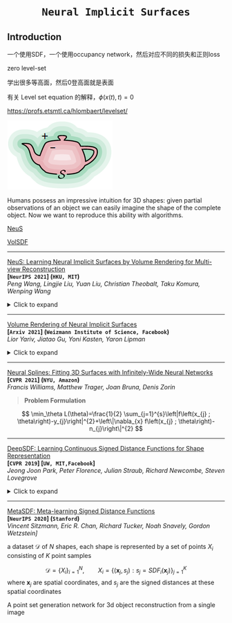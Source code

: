 # <p align=center>`Neural Implicit Surfaces`</p>



## Introduction

一个使用SDF，一个使用occupancy network，然后对应不同的损失和正则loss

zero level-set



学出很多等高面，然后0登高面就是表面

有关 Level set equation 的解释，$\phi(x(t), t) = 0$

https://profs.etsmtl.ca/hlombaert/levelset/



![image-20210219111025930](https://raw.githubusercontent.com/yzy1996/Image-Hosting/master/20210219111027.png)

Humans possess an impressive intuition for 3D shapes: given partial observations of an object we can easily imagine the shape of the complete object. Now we want to reproduce this ability with algorithms.



[NeuS](#NeuS)

[VolSDF](#VolSDF)

---

<span id="NeuS"></span>
[NeuS: Learning Neural Implicit Surfaces by Volume Rendering for Multi-view Reconstruction](https://arxiv.org/pdf/2106.10689.pdf)  
**[`NeurIPS 2021`]  (`HKU, MIT`)**   
*Peng Wang, Lingjie Liu, Yuan Liu, Christian Theobalt, Taku Komura, Wenping Wang*

<details><summary>Click to expand</summary>

<div align=center><img width="700" src="https://raw.githubusercontent.com/yzy1996/Image-Hosting/master/20210916164746.png"/></div>

> **Summary**

A method to reconstruct surface with high fidelity from 2D images. NeuS uses the SDF for surface representation and uses a novel volume rendering scheme to learn. **Only focus on solid objects.**

they replace the local transparency function with an occupancy network

> **Details**

Solve the problems:

- simply applying a standard volume rendering method to the density associated with SDF would lead to discernible bias. :arrow_right: propose a novel volume rendering scheme to ensure unbiased surface reconstruction in the first-order approximation of SDF.



NeuS consists of two networks:

- $f: \mathbb{R}^3 \rightarrow \mathbb{R}$ spatial point :arrow_right: its signed distance
- $c: \mathbb{R}^3 \times \mathbb{S}^2 \rightarrow \mathbb{R}^3$ spatial point and view direction :arrow_right: color

$$
\mathcal{S} = \{\mathbf{x} \in \mathbb{R}^3 \mid f(\mathbf{x}) = 0 \}
$$

logistic density distribution $\phi_{s}(x)=s e^{-s x} /\left(1+e^{-s x}\right)^{2}$, which is the derivative of the Sigmoid function $\Phi_s(x) = (1 + e^{-sx})^{-1}$. Using S-density field $\phi_s(f(x))$ to render.

</details>

---

<span id="VolSDF"></span>
[Volume Rendering of Neural Implicit Surfaces](https://arxiv.org/pdf/2106.12052.pdf)  
**[`Arxiv 2021`] (`Weizmann Institute of Science, Facebook`)**  
*Lior Yariv, Jiatao Gu, Yoni Kasten, Yaron Lipman*

<details><summary>Click to expand</summary>

<div align=center><img width="700" src="https://raw.githubusercontent.com/yzy1996/Image-Hosting/master/20210916202925.png"/></div>

> **Summary**

They model the volume density ($\sigma$) as a function of the geometry rather than model the geometry as a function of the volume density.
$$
\sigma = f(geometry)  \Rightarrow  geometry = f(\sigma)
$$
The geometry is represented by a signed distance function (SDF).

They represent the desity as a funtion of the signed distance to the scene’s surface.

> **Details**

Their model is:
$$
\sigma(\boldsymbol{x})=\alpha \Psi_{\beta}\left(-d_{\Omega}(\boldsymbol{x})\right)
$$
where $\Omega \subset \mathbb{R}^{3}$  is the space occupied by object, and $\mathcal{M}=\partial \Omega$ is its boundary surface, and $\alpha, \beta$ are learnable para.
$$
\text{Indicator Function: } \mathbf{1}_{\Omega}(\boldsymbol{x})= \begin{cases}1 & \text { if } \boldsymbol{x} \in \Omega \\ 0 & \text { if } \boldsymbol{x} \notin \Omega\end{cases}
\\
\text{SDF: } d_{\Omega}(\boldsymbol{x})=(-1)^{1_{\Omega}(\boldsymbol{x})} \min _{\boldsymbol{y} \in \mathcal{M}}\|\boldsymbol{x}-\boldsymbol{y}\|_{2}
\\
\text{Cumulative Distribution Function (CDF): } \Psi_{\beta}(s)= \begin{cases}\frac{1}{2} \exp \left(\frac{s}{\beta}\right) & \text { if } s \leq 0 \\ 1-\frac{1}{2} \exp \left(-\frac{s}{\beta}\right) & \text { if } s>0\end{cases}
$$
They also do a disentanglement of geometry and appearance:





</details>

---



[Neural Splines: Fitting 3D Surfaces with Infinitely-Wide Neural Networks](https://arxiv.org/pdf/2006.13782.pdf)  
**[`CVPR 2021`] (`NYU, Amazon`)**  
*Francis Williams, Matthew Trager, Joan Bruna, Denis Zorin*



> **Problem Formulation**

$$
\min_\theta L(\theta)=\frac{1}{2} \sum_{j=1}^{s}\left|f\left(x_{j} ; \theta\right)-y_{j}\right|^{2}+\left\|\nabla_{x} f\left(x_{j} ; \theta\right)-n_{j}\right\|^{2}
$$





---


<span id="DeepSDF"></span>
[DeepSDF: Learning Continuous Signed Distance Functions for Shape Representation](https://arxiv.org/abs/1901.05103)  
**[`CVPR 2019`] [`UW, MIT,Facebook`]**  
*Jeong Joon Park, Peter Florence, Julian Straub, Richard Newcombe, Steven Lovegrove*

<details><summary>Click to expand</summary><p>


<img src="https://raw.githubusercontent.com/yzy1996/Image-Hosting/master/20210225212510.png" alt="image-20210225212508695" style="zoom:50%;" />

> **Summary**

In this work, we introduce DeepSDF, a learned continuous Signed Distance Function (SDF) representation of a class of shapes that enables high quality shape representation, interpolation and completion from
partial and noisy 3D input data.

> **Details**

(from [DIT]())

It defines a surface as the level set of a signed distance field (SDF), e.g. $\mathcal{F}(\boldsymbol{p})=0$, where $\boldsymbol{p} \in \mathbb{R}^3$ donates a 3D point and $\mathcal{F}: \mathbb{R}^3 \mapsto \mathbb{R}$ is a function approximated using a deep neural network.

In practice, in order to represent multiple object instances using one neural network, the function $\mathcal{F}$ also takes a condition variable $\boldsymbol{c}$ as input and thus can be written as:
$$
\mathcal{F}(\boldsymbol{p}, \boldsymbol{c})=s: \boldsymbol{p} \in \mathbb{R}^{3}, \boldsymbol{c} \in \mathcal{X}, s \in \mathbb{R}
$$
The object surface can be extracted using [Marching Cube]().



$\boldsymbol{c}$ is a high-dimensional latent code and each shape instance has a unique code. All latent codes are firstly initialized with Gaussian noise and then optimized in parallel with network training.



**Learning the latent space of shapes.** Training a specific neural network for each shape is neither feasible nor very useful. Instead, we want a model that can represent a wide variety of shapes, discover their common properties, and embed them in a low dimensional latent space.

**Auto-decoder-based Training.** 

a dataset of $N$ shapes, each shape of $K$ point samples. 
$$
X_{i}=\left\{\left(\boldsymbol{x}_{j}, s_{j}\right): s_{j}=S D F^{i}\left(\boldsymbol{x}_{j}\right)\right\}, ~~~~i = 1, 2 ,\dots, N
$$
each shape is also paired with a latent code $\boldsymbol{z}_i$. In the latent shape-code space, we assume the prior distribution $p(\boldsymbol{z}_i)$ to be a zero-mean multivariate-Gaussian with a spherical covariance $\sigma^2I$.

hope the latent code space is a compact manifold in order to help converge to good solutions.



The SDF prediction $\tilde{s}_{j}=f_{\theta}\left(\boldsymbol{z}_{i}, \boldsymbol{x}_{j}\right)$ and the loss function $\mathcal{L}\left(\tilde{s}_{j}, s_{j}\right)$.

</p></details>

---

<span id="MetaSDF"></span>
[MetaSDF: Meta-learning Signed Distance Functions](https://arxiv.org/pdf/2006.09662.pdf)  
**[`NeurIPS 2020`] (`Stanford`)**  
*Vincent Sitzmann, Eric R. Chan, Richard Tucker, Noah Snavely, Gordon Wetzstein]*

a dataset $\mathcal{D}$ of $N$ shapes, each shape is represented by a set of points $X_i$ consisting of $K$ point samples


$$
\mathcal{D} = \{X_i\}_{i=1}^N, \qquad X_i = \{(\mathbf{x}_j, s_j):s_j = SDF_i(\mathbf{x}_j)\}_{j=1}^K
$$
where $\mathbf{x}_j$ are spatial coordinates, and $s_j$ are the signed distances at these spatial coordinates





A point set generation network for 3d object reconstruction from a single image
